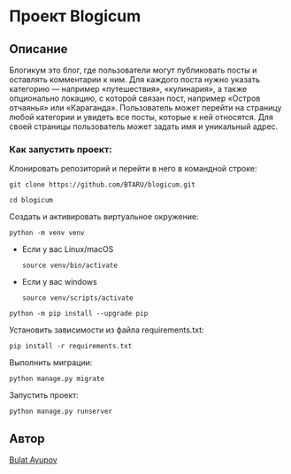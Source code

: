 # Проект Blogicum

## Описание

Блогикум это блог, где пользователи могут публиковать посты и оставлять комментарии к ним. Для каждого поста нужно указать категорию — например «путешествия», «кулинария», а также опционально локацию, с которой связан пост, например «Остров отчаянья» или «Караганда». 
Пользователь может перейти на страницу любой категории и увидеть все посты, которые к ней относятся.
Для своей страницы пользователь может задать имя и уникальный адрес.

### Как запустить проект:

Клонировать репозиторий и перейти в него в командной строке:

```
git clone https://github.com/BTARU/blogicum.git
```

```
cd blogicum
```

Cоздать и активировать виртуальное окружение:

```
python -m venv venv
```

* Если у вас Linux/macOS

    ```
    source venv/bin/activate
    ```

* Если у вас windows

    ```
    source venv/scripts/activate
    ```

```
python -m pip install --upgrade pip
```

Установить зависимости из файла requirements.txt:

```
pip install -r requirements.txt
```

Выполнить миграции:

```
python manage.py migrate
```

Запустить проект:

```
python manage.py runserver
```

## Автор

[Bulat Ayupov](https://github.com/BTARU)
